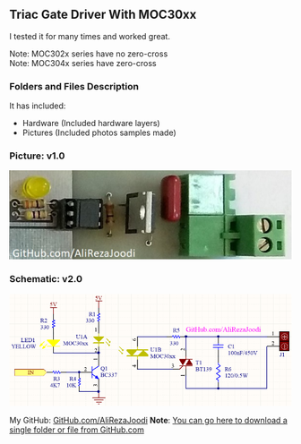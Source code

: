## Triac Gate Driver With MOC30xx
I tested it for many times and worked great.

Note: MOC302x series have no zero-cross  
Note: MOC304x series have zero-cross  

### Folders and Files Description
It has included:
- Hardware (Included hardware layers)
- Pictures (Included photos samples made)

### Picture: v1.0
![](Pictures/v1.0.jpg)

### Schematic: v2.0
![](Hardware/v2.0.png)

My GitHub: [GitHub.com/AliRezaJoodi](https://github.com/AliRezaJoodi)
**Note**: [You can go here to download a single folder or file from GitHub.com](https://minhaskamal.github.io/DownGit/#/home)
